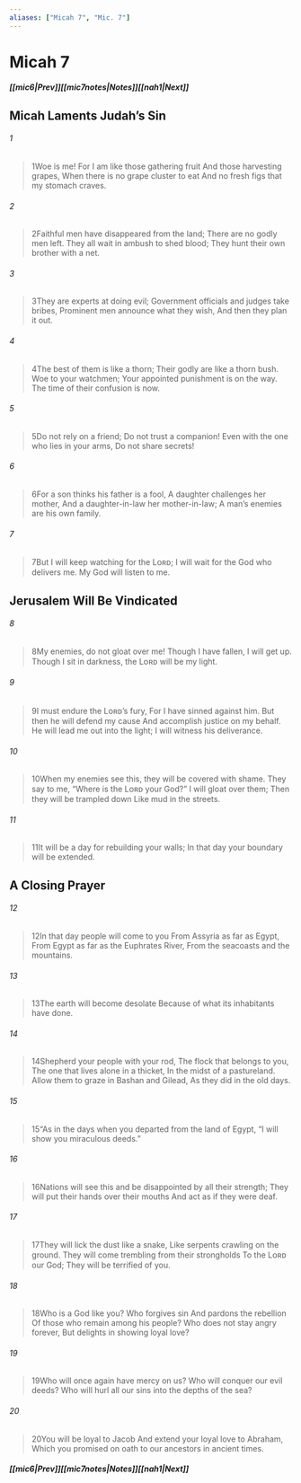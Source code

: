 ```yaml
---
aliases: ["Micah 7", "Mic. 7"]
---
```

# Micah 7
##### <span class=arrow-left></span>[[mic6|Prev]]<span class=navigation-separator></span>[[mic7notes|Notes]]<span class=navigation-separator></span>[[nah1|Next]]<span class=arrow-right></span>
## Micah Laments Judah’s Sin
###### 1
><span class=verse-first-poetry>1</span>Woe is me!
>For I am like those gathering fruit
>And those harvesting grapes,
>When there is no grape cluster to eat
>And no fresh figs that my stomach craves.
###### 2
><span class=verse-body-poetry>2</span>Faithful men have disappeared from the land;
>There are no godly men left.
>They all wait in ambush to shed blood;
>They hunt their own brother with a net.
###### 3
><span class=verse-body-poetry>3</span>They are experts at doing evil;
>Government officials and judges take bribes,
>Prominent men announce what they wish,
>And then they plan it out.
###### 4
><span class=verse-body-poetry>4</span>The best of them is like a thorn;
>Their godly are like a thorn bush.
>Woe to your watchmen;
>Your appointed punishment is on the way.
>The time of their confusion is now.
###### 5
><span class=verse-body-poetry>5</span>Do not rely on a friend;
>Do not trust a companion!
>Even with the one who lies in your arms,
>Do not share secrets!
###### 6
><span class=verse-body-poetry>6</span>For a son thinks his father is a fool,
>A daughter challenges her mother,
>And a daughter-in-law her mother-in-law;
>A man’s enemies are his own family.
<div class=paragraph-break></div>

###### 7
><span class=verse-first-poetry>7</span>But I will keep watching for the Lᴏʀᴅ;
>I will wait for the God who delivers me.
>My God will listen to me.
## Jerusalem Will Be Vindicated
###### 8
><span class=verse-body-poetry>8</span>My enemies, do not gloat over me!
>Though I have fallen, I will get up.
>Though I sit in darkness, the Lᴏʀᴅ will be my light.
<div class=paragraph-break></div>

###### 9
><span class=verse-first-poetry>9</span>I must endure the Lᴏʀᴅ’s fury,
>For I have sinned against him.
>But then he will defend my cause
>And accomplish justice on my behalf.
>He will lead me out into the light;
>I will witness his deliverance.
###### 10
><span class=verse-body-poetry>10</span>When my enemies see this, they will be covered with shame.
>They say to me, “Where is the Lᴏʀᴅ your God?”
>I will gloat over them;
>Then they will be trampled down
>Like mud in the streets.
###### 11
><span class=verse-body-poetry>11</span>It will be a day for rebuilding your walls;
>In that day your boundary will be extended.
## A Closing Prayer
###### 12
><span class=verse-body-poetry>12</span>In that day people will come to you
>From Assyria as far as Egypt,
>From Egypt as far as the Euphrates River,
>From the seacoasts and the mountains.
###### 13
><span class=verse-body-poetry>13</span>The earth will become desolate
>Because of what its inhabitants have done.
<div class=paragraph-break></div>

###### 14
><span class=verse-first-poetry>14</span>Shepherd your people with your rod,
>The flock that belongs to you,
>The one that lives alone in a thicket,
>In the midst of a pastureland.
>Allow them to graze in Bashan and Gilead,
>As they did in the old days.
###### 15
><span class=verse-body-poetry>15</span><span class=poetry-quote-double>“</span>As in the days when you departed from the land of Egypt,
><span class=poetry-quote-double>“</span>I will show you miraculous deeds.”
###### 16
><span class=verse-body-poetry>16</span>Nations will see this and be disappointed by all their strength;
>They will put their hands over their mouths
>And act as if they were deaf.
###### 17
><span class=verse-body-poetry>17</span>They will lick the dust like a snake,
>Like serpents crawling on the ground.
>They will come trembling from their strongholds
>To the Lᴏʀᴅ our God;
>They will be terrified of you.
###### 18
><span class=verse-body-poetry>18</span>Who is a God like you?
>Who forgives sin
>And pardons the rebellion
>Of those who remain among his people?
>Who does not stay angry forever,
>But delights in showing loyal love?
###### 19
><span class=verse-body-poetry>19</span>Who will once again have mercy on us?
>Who will conquer our evil deeds?
>Who will hurl all our sins into the depths of the sea?
###### 20
><span class=verse-body-poetry>20</span>You will be loyal to Jacob
>And extend your loyal love to Abraham,
>Which you promised on oath to our ancestors in ancient times.
##### <span class=arrow-left></span>[[mic6|Prev]]<span class=navigation-separator></span>[[mic7notes|Notes]]<span class=navigation-separator></span>[[nah1|Next]]<span class=arrow-right></span>
